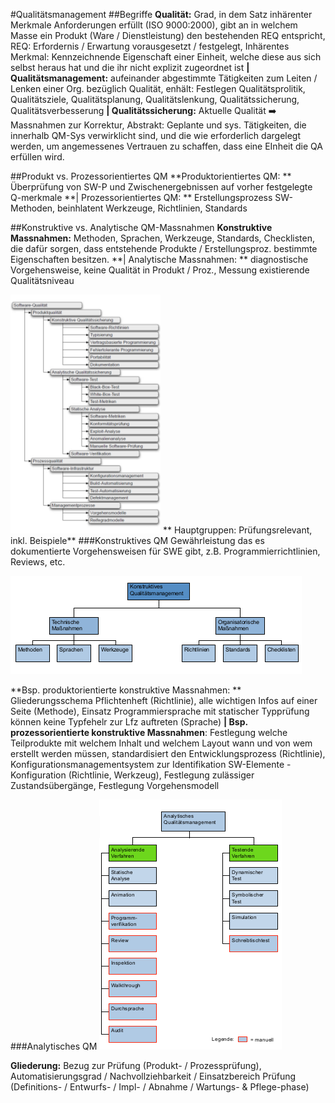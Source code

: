 #Qualitätsmanagement
##Begriffe
**Qualität:** Grad, in dem Satz inhärenter Merkmale Anforderungen erfüllt (ISO 9000:2000), gibt an in welchem Masse ein Produkt (Ware / Dienstleistung) den bestehenden REQ entspricht, REQ: Erfordernis / Erwartung vorausgesetzt / festgelegt, Inhärentes Merkmal: Kennzeichnende Eigenschaft einer Einheit, welche diese aus sich selbst heraus hat und die ihr nicht explizit zugeordnet ist
**| Qualitätsmanagement:** aufeinander abgestimmte Tätigkeiten zum Leiten / Lenken einer Org. bezüglich Qualität, enhält: Festlegen Qualitätsprolitik, Qualitätsziele, Qualitätsplanung, Qualitätslenkung, Qualitätssicherung, Qualitätsverbesserung
**| Qualitätssicherung:** Aktuelle Qualität :arrow_right: Massnahmen zur Korrektur, Abstrakt: Geplante und sys. Tätigkeiten, die innerhalb QM-Sys verwirklicht sind, und die wie erforderlich dargelegt werden, um angemessenes Vertrauen zu schaffen, dass eine EInheit die QA erfüllen wird.

##Produkt vs. Prozessorientiertes QM
**Produktorientiertes QM: ** Überprüfung von SW-P und Zwischenergebnissen auf vorher festgelegte Q-merkmale **| Prozessorientiertes QM: ** Erstellungsprozess SW-Methoden, beinhlatent Werkzeuge, Richtlinien, Standards

##Konstruktive vs. Analytische QM-Massnahmen
**Konstruktive Massnahmen:** Methoden, Sprachen, Werkzeuge, Standards, Checklisten, die dafür sorgen, dass entstehende Produkte / Erstellungsproz. bestimmte Eigenschaften besitzen. **| Analytische Massnahmen: ** diagnostische Vorgehensweise, keine Qualität in Produkt / Proz., Messung existierende Qualitätsniveau

![Qualität](./images/VK_SWE_10_QM_Uebersicht.png)
** Hauptgruppen: Prüfungsrelevant, inkl. Beispiele**
###Konstruktives QM
Gewährleistung das es dokumentierte Vorgehensweisen für SWE gibt, z.B. Programmierrichtlinien, Reviews, etc.

![Konstruktive Massnahmen](./images/VK_SWE_10_QM_Konstruktive_Massnahmen.png)

**Bsp. produktorientierte konstruktive Massnahmen: ** Gliederungsschema Pflichtenheft (Richtlinie), alle wichtigen Infos auf einer Seite (Methode), Einsatz Programmiersprache mit statischer Typprüfung können keine Typfehelr zur Lfz auftreten (Sprache)
**| Bsp. prozessorientierte konstruktive Massnahmen**: Festlegung welche Teilprodukte mit welchem Inhalt und welchem Layout wann und von wem erstellt werden müssen, standardisiert den Entwicklungsprozess (Richtlinie), Konfigurationsmanagementsystem zur Identifikation SW-Elemente - Konfiguration (Richtlinie, Werkzeug), Festlegung zulässiger Zustandsübergänge, Festlegung Vorgehensmodell

###Analytisches QM
![Analytisches QM](./images/VK_SWE_10_QM_Analytisches_QM.png)

**Gliederung:** Bezug zur Prüfung (Produkt- / Prozessprüfung), Automatisierungsgrad / Nachvollziehbarkeit / Einsatzbereich Prüfung (Definitions- / Entwurfs- / Impl- / Abnahme / Wartungs- & Pflege-phase)
